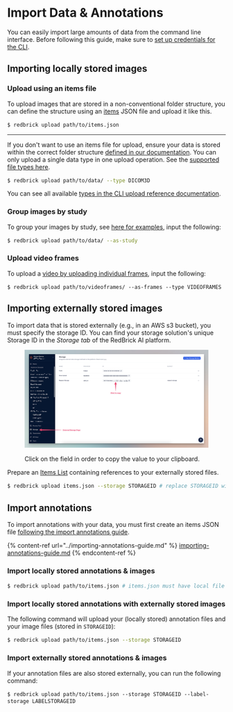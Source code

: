# Import Data & Annotations

You can easily import large amounts of data from the command line interface. Before following this guide, make sure to [set up credentials for the CLI](./).

## Importing locally stored images

### Upload using an items file

To upload images that are stored in a non-conventional folder structure, you can define the structure using an [items](../../importing-data/import-cloud-data/creating-an-items-list.md) JSON file and upload it like this.

```bash
$ redbrick upload path/to/items.json
```

***

If you don't want to use an items file for upload, ensure your data is stored within the correct folder structure [defined in our documentation](../../importing-data/uploading-data-to-redbrick.md). You can only upload a single data type in one upload operation. See the [supported file types here](../../importing-data/uploading-data-to-redbrick.md).

```bash
$ redbrick upload path/to/data/ --type DICOM3D
```

You can see all available [types in the CLI upload reference documentation](https://redbrick-sdk.readthedocs.io/en/stable/cli.html#Positional%20Arguments\_repeat8).

### Group images by study

To group your images by study, see [here for examples](../../importing-data/uploading-data-to-redbrick.md), input the following:&#x20;

```bash
$ redbrick upload path/to/data/ --as-study
```

### Upload video frames

To upload a [video by uploading individual frames](../../importing-data/uploading-data-to-redbrick.md#video-frames), input the following:

```
$ redbrick upload path/to/videoframes/ --as-frames --type VIDEOFRAMES
```

## Importing externally stored images

To import data that is stored externally (e.g., in an AWS s3 bucket), you must specify the storage ID. You can find your storage solution's unique Storage ID in the _Storage tab_ of the RedBrick AI platform.

<div data-full-width="true">

<figure><img src="../../.gitbook/assets/CleanShot 2023-12-27 at 15.15.27@2x.png" alt=""><figcaption><p>Click on the field in order to copy the value to your clipboard.</p></figcaption></figure>

</div>

Prepare an [Items List](../../importing-data/import-cloud-data.md#items-list) containing references to your externally stored files.

```bash
$ redbrick upload items.json --storage STORAGEID # replace STORAGEID with your Storage ID
```

## Import annotations

To import annotations with your data, you must first create an items JSON file [following the import annotations guide](../importing-annotations-guide.md).

{% content-ref url="../importing-annotations-guide.md" %}
[importing-annotations-guide.md](../importing-annotations-guide.md)
{% endcontent-ref %}

### Import locally stored annotations & images

```bash
$ redbrick upload path/to/items.json # items.json must have local file paths.
```

### Import locally stored annotations with externally stored images

The following command will upload your (locally stored) annotation files and your image files (stored in `STORAGEID`):

```bash
$ redbrick upload path/to/items.json --storage STORAGEID
```

### Import externally stored annotations & images

If your annotation files are also stored externally, you can run the following command:&#x20;

```
$ redbrick upload path/to/items.json --storage STORAGEID --label-storage LABELSTORAGEID
```
